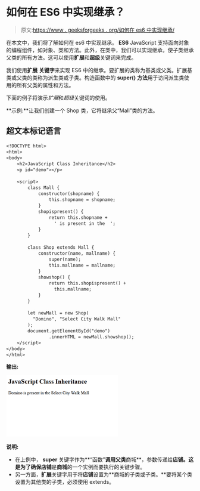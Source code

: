 # 如何在 ES6 中实现继承？

> 原文:[https://www . geeksforgeeks . org/如何在 es6 中实现继承/](https://www.geeksforgeeks.org/how-to-implement-inheritance-in-es6/)

在本文中，我们将了解如何在 es6 中实现继承。 **ES6** JavaScript 支持面向对象的编程组件，如对象、类和方法。此外，在类中，我们可以实现继承，使子类继承父类的所有方法。这可以使用**扩展**和**超级**关键词来完成。

我们使用**扩展** **关键字**来实现 ES6 中的继承。要扩展的类称为基类或父类。扩展基类或父类的类称为派生类或子类。构造函数中的 **super()** **方法**用于访问派生类使用的所有父类的属性和方法。

下面的例子将演示*扩展*和*超级*关键词的使用。

**示例:**让我们创建一个 Shop 类，它将继承父“Mall”类的方法。

## 超文本标记语言

```
<!DOCTYPE html>
<html>
<body>
    <h2>JavaScript Class Inheritance</h2>
    <p id="demo"></p>

    <script>
        class Mall {
            constructor(shopname) {
                this.shopname = shopname;
            }
            shopispresent() {
                return this.shopname + 
                  ' is present in the  ';
            }
        }

        class Shop extends Mall {
            constructor(name, mallname) {
                super(name);
                this.mallname = mallname;
            }
            showshop() {
                return this.shopispresent() +
                  this.mallname;
            }
        }

        let newMall = new Shop(
          "Domino", "Select City Walk Mall"
        );
        document.getElementById("demo")
                .innerHTML = newMall.showshop();
    </script>
</body>
</html>
```

**输出:**

![](img/20522cb11fae2027f870c76757b6616e.png)

**说明:**

*   在上例中， **super** 关键字作为**“函数”**调用父类**商城**，参数传递给**店铺。**这是为了确保**店铺**是**商城**的一个实例而要执行的关键步骤。
*   另一方面，**扩展**关键字用于将**店铺**设置为**商城的子类或子类。**要将某个类设置为其他类的子类，必须使用 extends。